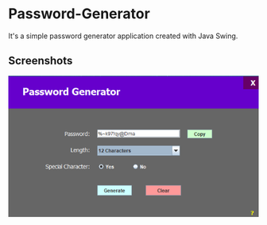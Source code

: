 # Password-Generator

It's a simple password generator application created with Java Swing.

Screenshots
--------------

![Password-Generator](Screenshots/Image_01.png)